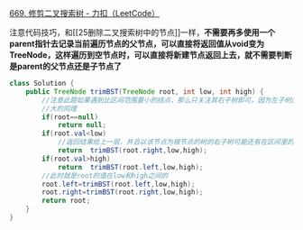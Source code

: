 [669. 修剪二叉搜索树 - 力扣（LeetCode）](https://leetcode.cn/problems/trim-a-binary-search-tree/description/)


注意代码技巧，和[[25删除二叉搜索树中的节点]]一样，**不需要再多使用一个parent指针去记录当前遍历节点的父节点，可以直接将返回值从void变为TreeNode，这样遍历到空节点时，可以直接将新建节点返回上去，就不需要判断是parent的父节点还是子节点了**

```java
class Solution {
    public TreeNode trimBST(TreeNode root, int low, int high) {
        //注意此题如果遇到比区间范围要小的结点，那么只关注其右子树即可，因为左子树的各个节点的值肯定要比根节点的值还有小，肯定要比区间值小
        //大的同理
        if(root==null)
            return null;
        if(root.val<low)
            //返回结果给上一层，并且以该节点为根节点的树的右子树可能还有在区间里的节点，所以需要继续查找
            return  trimBST(root.right,low,high);
        if(root.val>high)
            return  trimBST(root.left,low,high);
        //此时就是root的值在low和high之间的
        root.left=trimBST(root.left,low,high);
        root.right=trimBST(root.right,low,high);
        return root;
    }
}
```
